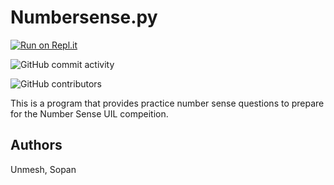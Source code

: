 # Numbersense.py

[![Run on Repl.it](https://replit.com/badge/github/TechnoShip123/numbersense.png)](https://replit.com/new/github/TechnoShip123/numbersense)

![GitHub commit activity](https://img.shields.io/github/commit-activity/y/TechnoShip123/numbersense?logo=git&style=for-the-badge)

![GitHub contributors](https://img.shields.io/github/contributors/TechnoShip123/numbersense?style=for-the-badge)

This is a program that provides practice number sense questions to prepare for the Number Sense UIL compeition.


## Authors

Unmesh, Sopan
